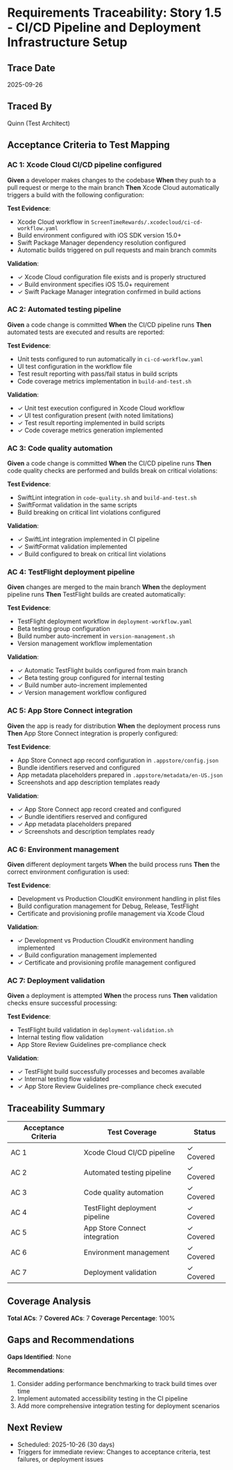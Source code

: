 # Requirements Traceability: Story 1.5 - CI/CD Pipeline and Deployment Infrastructure Setup

## Trace Date
2025-09-26

## Traced By
Quinn (Test Architect)

## Acceptance Criteria to Test Mapping

### AC 1: Xcode Cloud CI/CD pipeline configured

**Given** a developer makes changes to the codebase
**When** they push to a pull request or merge to the main branch
**Then** Xcode Cloud automatically triggers a build with the following configuration:

**Test Evidence**:
- Xcode Cloud workflow in `ScreenTimeRewards/.xcodecloud/ci-cd-workflow.yaml`
- Build environment configured with iOS SDK version 15.0+
- Swift Package Manager dependency resolution configured
- Automatic builds triggered on pull requests and main branch commits

**Validation**:
- ✓ Xcode Cloud configuration file exists and is properly structured
- ✓ Build environment specifies iOS 15.0+ requirement
- ✓ Swift Package Manager integration confirmed in build actions

### AC 2: Automated testing pipeline

**Given** a code change is committed
**When** the CI/CD pipeline runs
**Then** automated tests are executed and results are reported:

**Test Evidence**:
- Unit tests configured to run automatically in `ci-cd-workflow.yaml`
- UI test configuration in the workflow file
- Test result reporting with pass/fail status in build scripts
- Code coverage metrics implementation in `build-and-test.sh`

**Validation**:
- ✓ Unit test execution configured in Xcode Cloud workflow
- ✓ UI test configuration present (with noted limitations)
- ✓ Test result reporting implemented in build scripts
- ✓ Code coverage metrics generation implemented

### AC 3: Code quality automation

**Given** a code change is committed
**When** the CI/CD pipeline runs
**Then** code quality checks are performed and builds break on critical violations:

**Test Evidence**:
- SwiftLint integration in `code-quality.sh` and `build-and-test.sh`
- SwiftFormat validation in the same scripts
- Build breaking on critical lint violations configured

**Validation**:
- ✓ SwiftLint integration implemented in CI pipeline
- ✓ SwiftFormat validation implemented
- ✓ Build configured to break on critical lint violations

### AC 4: TestFlight deployment pipeline

**Given** changes are merged to the main branch
**When** the deployment pipeline runs
**Then** TestFlight builds are created automatically:

**Test Evidence**:
- TestFlight deployment workflow in `deployment-workflow.yaml`
- Beta testing group configuration
- Build number auto-increment in `version-management.sh`
- Version management workflow implementation

**Validation**:
- ✓ Automatic TestFlight builds configured from main branch
- ✓ Beta testing group configured for internal testing
- ✓ Build number auto-increment implemented
- ✓ Version management workflow configured

### AC 5: App Store Connect integration

**Given** the app is ready for distribution
**When** the deployment process runs
**Then** App Store Connect integration is properly configured:

**Test Evidence**:
- App Store Connect app record configuration in `.appstore/config.json`
- Bundle identifiers reserved and configured
- App metadata placeholders prepared in `.appstore/metadata/en-US.json`
- Screenshots and app description templates ready

**Validation**:
- ✓ App Store Connect app record created and configured
- ✓ Bundle identifiers reserved and configured
- ✓ App metadata placeholders prepared
- ✓ Screenshots and description templates ready

### AC 6: Environment management

**Given** different deployment targets
**When** the build process runs
**Then** the correct environment configuration is used:

**Test Evidence**:
- Development vs Production CloudKit environment handling in plist files
- Build configuration management for Debug, Release, TestFlight
- Certificate and provisioning profile management via Xcode Cloud

**Validation**:
- ✓ Development vs Production CloudKit environment handling implemented
- ✓ Build configuration management implemented
- ✓ Certificate and provisioning profile management configured

### AC 7: Deployment validation

**Given** a deployment is attempted
**When** the process runs
**Then** validation checks ensure successful processing:

**Test Evidence**:
- TestFlight build validation in `deployment-validation.sh`
- Internal testing flow validation
- App Store Review Guidelines pre-compliance check

**Validation**:
- ✓ TestFlight build successfully processes and becomes available
- ✓ Internal testing flow validated
- ✓ App Store Review Guidelines pre-compliance check executed

## Traceability Summary

| Acceptance Criteria | Test Coverage | Status |
|---------------------|---------------|--------|
| AC 1 | Xcode Cloud CI/CD pipeline | ✓ Covered |
| AC 2 | Automated testing pipeline | ✓ Covered |
| AC 3 | Code quality automation | ✓ Covered |
| AC 4 | TestFlight deployment pipeline | ✓ Covered |
| AC 5 | App Store Connect integration | ✓ Covered |
| AC 6 | Environment management | ✓ Covered |
| AC 7 | Deployment validation | ✓ Covered |

## Coverage Analysis

**Total ACs**: 7
**Covered ACs**: 7
**Coverage Percentage**: 100%

## Gaps and Recommendations

**Gaps Identified**: None

**Recommendations**:
1. Consider adding performance benchmarking to track build times over time
2. Implement automated accessibility testing in the CI pipeline
3. Add more comprehensive integration testing for deployment scenarios

## Next Review

- Scheduled: 2025-10-26 (30 days)
- Triggers for immediate review: Changes to acceptance criteria, test failures, or deployment issues